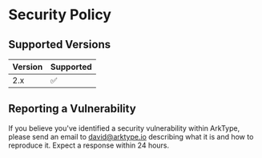 # Security Policy

## Supported Versions

| Version | Supported          |
| ------- | ------------------ |
| 2.x     | :white_check_mark: |

## Reporting a Vulnerability

If you believe you've identified a security vulnerability within ArkType, please send an email to david@arktype.io describing what it is and how to reproduce it. Expect a response within 24 hours.
